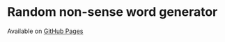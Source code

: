 # Random non-sense word generator

Available on [GitHub Pages](https://toastbubbles.github.io/word-generator/)
